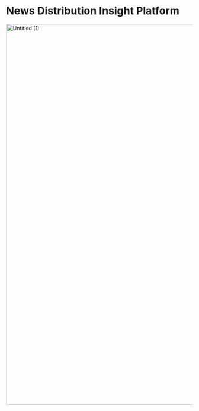 # News Distribution Insight Platform

<img width="1027" alt="Untitled (1)" src="https://github.com/user-attachments/assets/19297efd-25c3-4ec2-a169-2a3b4400c48a">

